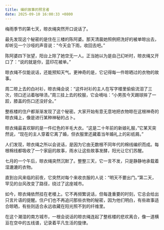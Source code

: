 ```yaml
---
title: 编织故事的预言者
date: 2025-09-10 16:00:33 +0800
---
```


梅雨季节的第七天，晾衣绳突然开口说话了。

最先发现这个秘密的是住在三楼的陈阿婆。那天清晨她照例把洗好的被单晾出去，却听见一个沙哑的声音说：“今天会下雨，收回去吧。”

陈阿婆四下张望，阳台上除了她空无一人。正当她以为是自己幻听时，晾衣绳又开口了：“说的就是你，蓝印花被单。”

晾衣绳不仅能说话，还能预知天气。更神奇的是，它记得每一件晾晒过的衣物的故事。

周二晾上去的白衬衫，晾衣绳会说：“这件衬衫的主人在写字楼里偷偷流泪了三次，领口还沾着咖啡渍。”周三挂上去的校服，它会嘀咕：“小男孩今天踢球摔了一跤，膝盖的伤口还没好全。”

整栋楼的住户都渐渐发现了这个秘密。大家开始有意无意地把衣物晾在这根神奇的晾衣绳上，像是进行某种神秘的占卜。

晾衣绳最喜欢聊的是一件红色的羊毛大衣。“这是二十年前的新娘礼服，”它某天突然说，“现在的主人穿着它离了婚，但衣服里还藏着当年婚礼上的彩纸屑。”

人们发现，晾衣绳之所以会说话，是因为它由无数根不同年代的棉线编织而成。每根棉线都吸收了一个家庭的故事，雨水让这些故事发酵，阳光让它们苏醒。

七月的一个午后，晾衣绳突然沉默了。整整三天，它一言不发，只是静静地承载着湿漉漉的衣物。

直到台风来临的前夜，它突然对每个来收衣服的人说：“明天不要出门。”第二天，罕见的台风改变了路径，绕过了这座城市。

如今，晾衣绳依然挂在老楼上。它不再频繁说话，但每逢重要的时刻，它总会给出只言片语的提醒。住户们也不再追问那些衣物的秘密，因为他们明白，有些故事适合晾晒，有些则适合永远收藏在阳光照不到的纤维里。

在这个潮湿的南方城市，一根会说话的晾衣绳连起了整栋楼的悲欢离合，像一道横亘在空中的五线谱，记录着平凡生活的旋律。
